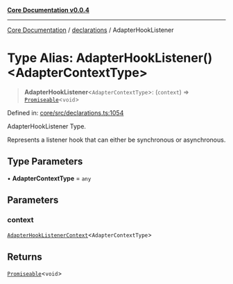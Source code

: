 [**Core Documentation v0.0.4**](../../README.md)

***

[Core Documentation](../../modules.md) / [declarations](../README.md) / AdapterHookListener

# Type Alias: AdapterHookListener()\<AdapterContextType\>

> **AdapterHookListener**\<`AdapterContextType`\>: (`context`) => [`Promiseable`](Promiseable.md)\<`void`\>

Defined in: [core/src/declarations.ts:1054](https://github.com/stonemjs/core/blob/93efe04ef1a71ad6f49c3b315da54d45ace50f23/src/declarations.ts#L1054)

AdapterHookListener Type.

Represents a listener hook that can either be synchronous or asynchronous.

## Type Parameters

• **AdapterContextType** = `any`

## Parameters

### context

[`AdapterHookListenerContext`](../interfaces/AdapterHookListenerContext.md)\<`AdapterContextType`\>

## Returns

[`Promiseable`](Promiseable.md)\<`void`\>
